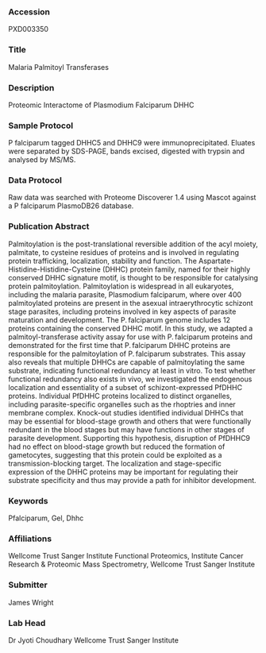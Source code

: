 ### Accession
PXD003350

### Title
Malaria Palmitoyl Transferases

### Description
Proteomic Interactome of Plasmodium Falciparum DHHC

### Sample Protocol
P falciparum tagged DHHC5 and DHHC9 were immunoprecipitated. Eluates were separated by SDS-PAGE, bands excised, digested with trypsin and analysed by MS/MS.

### Data Protocol
Raw data was searched with Proteome Discoverer 1.4 using Mascot against a P falciparum PlasmoDB26 database.

### Publication Abstract
Palmitoylation is the post-translational reversible addition of the acyl moiety, palmitate, to cysteine residues of proteins and is involved in regulating protein trafficking, localization, stability and function. The Aspartate-Histidine-Histidine-Cysteine (DHHC) protein family, named for their highly conserved DHHC signature motif, is thought to be responsible for catalysing protein palmitoylation. Palmitoylation is widespread in all eukaryotes, including the malaria parasite, Plasmodium falciparum, where over 400 palmitoylated proteins are present in the asexual intraerythrocytic schizont stage parasites, including proteins involved in key aspects of parasite maturation and development. The P.&#x2009;falciparum genome includes 12 proteins containing the conserved DHHC motif. In this study, we adapted a palmitoyl-transferase activity assay for use with P.&#x2009;falciparum proteins and demonstrated for the first time that P.&#x2009;falciparum DHHC proteins are responsible for the palmitoylation of P.&#x2009;falciparum substrates. This assay also reveals that multiple DHHCs are capable of palmitoylating the same substrate, indicating functional redundancy at least in vitro. To test whether functional redundancy also exists in vivo, we investigated the endogenous localization and essentiality of a subset of schizont-expressed PfDHHC proteins. Individual PfDHHC proteins localized to distinct organelles, including parasite-specific organelles such as the rhoptries and inner membrane complex. Knock-out studies identified individual DHHCs that may be essential for blood-stage growth and others that were functionally redundant in the blood stages but may have functions in other stages of parasite development. Supporting this hypothesis, disruption of PfDHHC9 had no effect on blood-stage growth but reduced the formation of gametocytes, suggesting that this protein could be exploited as a transmission-blocking target. The localization and stage-specific expression of the DHHC proteins may be important for regulating their substrate specificity and thus may provide a path for inhibitor development.

### Keywords
Pfalciparum, Gel, Dhhc

### Affiliations
Wellcome Trust Sanger Institute
Functional Proteomics, Institute Cancer Research
&
Proteomic Mass Spectrometry, Wellcome Trust Sanger Institute

### Submitter
James Wright

### Lab Head
Dr Jyoti Choudhary
Wellcome Trust Sanger Institute


